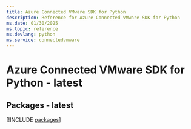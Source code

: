```yaml
---
title: Azure Connected VMware SDK for Python
description: Reference for Azure Connected VMware SDK for Python
ms.date: 01/30/2025
ms.topic: reference
ms.devlang: python
ms.service: connectedvmware
---
```

# Azure Connected VMware SDK for Python - latest
## Packages - latest
[!INCLUDE [packages](connected-vmware-index.md)]